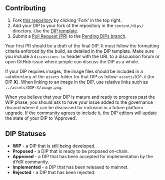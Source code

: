 ## Contributing

1. Fork [this repository](https://github.com/dydxfoundation/DIP) by clicking 'Fork' in the top right.
2. Add your DIP to your fork of the repository in the `content/dips/` directory. Use the [DIP template](https://github.com/dydxfoundation/DIP/blob/master/DIP-X.md).
3. Submit a [Pull Request (PR)](https://github.com/dydxfoundation/DIP/pulls) to the [Pending DIPs branch](https://github.com/dydxfoundation/DIP/tree/Pending-DIPs).

Your first PR should be a draft of the final DIP. It must follow the formatting criteria enforced by the build, as detailed in the DIP template. Make sure you include a `discussions-to` header with the URL to a discussion forum or open GitHub issue where people can discuss the DIP as a whole.

If your DIP requires images, the image files should be included in a subdirectory of the `assets` folder for that DIP as follow: `assets/DIP-X` (for DIP **X**). When linking to an image in the DIP, use relative links such as `../assets/DIP-X/image.png`.

When you believe that your DIP is mature and ready to progress past the WIP phase, you should ask to have your issue added to the governance discord where it can be discussed for inclusion in a future platform upgrade. If the community agrees to include it, the DIP editors will update the state of your DIP to 'Approved'.

## DIP Statuses

- **WIP** - a DIP that is still being developed.
- **Proposed** - a DIP that is ready to be proposed on-chain.
- **Approved** - a DIP that has been accepted for implementation by the dYdX community.
- **Implemented** - a DIP that has been released to mainnet.
- **Rejected** - a DIP that has been rejected.

